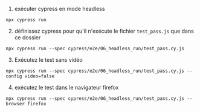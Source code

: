 1. exécuter cypress en mode headless
```
npx cypress run
```

2. définissez cypress pour qu'il n'exécute le fichier `test_pass.js` que dans ce dossier
```
npx cypress run --spec cypress/e2e/06_headless_run/test_pass.cy.js
```

3. Exécutez le test sans vidéo

```
npx cypress run --spec cypress/e2e/06_headless_run/test_pass.cy.js --config video=false
```
4. exécutez le test dans le navigateur firefox

```
npx cypress run --spec cypress/e2e/06_headless_run/test_pass.cy.js --browser firefox
```

